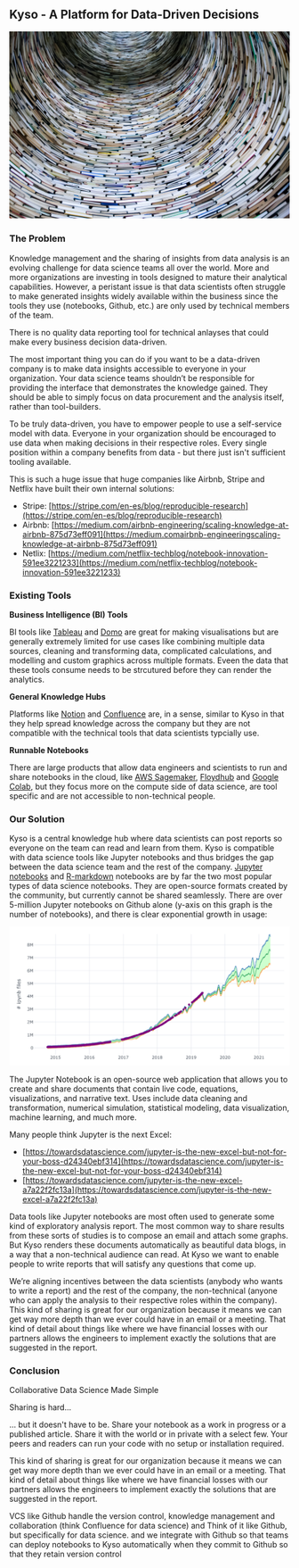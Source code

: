 ## Kyso - A Platform for Data-Driven Decisions


![LibraryOfData](images/first-photo.png)


### The Problem

Knowledge management and the sharing of insights from data analysis is an evolving challenge for data science teams all over the world. More and more organizations are investing in tools designed to mature their analytical capabilities. However, a peristant issue is that data scientists often struggle to make generated insights widely available within the business since the tools they use (notebooks, Github, etc.) are only used by technical members of the team. 

There is no quality data reporting tool for technical anlayses that could make every business decision data-driven. 

The most important thing you can do if you want to be a data-driven company is to make data insights accessible to everyone in your organization. Your data science teams shouldn’t be responsible for providing the interface that demonstrates the knowledge gained. They should be able to simply focus on data procurement and the analysis itself, rather than tool-builders. 

To be truly data-driven, you have to empower people to use a self-service model with data. Everyone in your organization should be encouraged to use data when making decisions in their respective roles. Every single position within a company benefits from data - but there just isn't sufficient tooling available.

This is such a huge issue that huge companies like Airbnb, Stripe and Netflix have built their own internal solutions:

- Stripe: [https://stripe.com/en-es/blog/reproducible-research](https://stripe.com/en-es/blog/reproducible-research)
- Airbnb: [https://medium.com/airbnb-engineering/scaling-knowledge-at-airbnb-875d73eff091](https://medium.comairbnb-engineeringscaling-knowledge-at-airbnb-875d73eff091)
- Netlix: [https://medium.com/netflix-techblog/notebook-innovation-591ee3221233](https://medium.com/netflix-techblog/notebook-innovation-591ee3221233)


### Existing Tools

**Business Intelligence (BI) Tools**

BI tools like [Tableau](https://www.tableau.com) and [Domo](https://www.domo.com/) are great for making visualisations but are generally extremely limited for use cases like combining multiple data sources, cleaning and transforming data, complicated calculations, and modelling and custom graphics across multiple formats. Eveen the data that these tools consume needs to be strcutured before they can render the analytics.

**General Knowledge Hubs**

Platforms like [Notion](https://www.crunchbase.com/organization/sugarbox) and [Confluence](https://confluence.atlassian.com) are, in a sense, similar to Kyso in that they help spread knowledge across the company but they are not compatible with the technical tools that data scientists typcially use. 

**Runnable Notebooks**

There are large products that allow data engineers and scientists to run and share notebooks in the cloud, like [AWS Sagemaker](https://aws.amazon.com/sagemaker/), [Floydhub](https://www.floydhub.com/) and [Google Colab](https://colab.research.google.com/), but they focus more on the compute side of data science, are tool specific and are not accessible to non-technical people.


### Our Solution

Kyso is a central knowledge hub where data scientists can post reports so everyone on the team can read and learn from them. Kyso is compatible with data science tools like Jupyter notebooks and thus bridges the gap between the data science team and the rest of the company. [Jupyter notebooks](https://jupyter.org) and [R-markdown](https://rmarkdown.rstudio.com/) notebooks are by far the two most popular types of data science notebooks. They are open-source formats created by the community, but currently cannot be shared seamlessly. There are over 5-million Jupyter notebooks on Github alone (y-axis on this graph is the number of notebooks), and there is clear exponential growth in usage:

![JupyterNotebooksPrediction](images/notebooks-predicted.png)

The Jupyter Notebook is an open-source web application that allows you to create and share documents that contain live code, equations, visualizations, and narrative text. Uses include data cleaning and transformation, numerical simulation, statistical modeling, data visualization, machine learning, and much more.

Many people think Jupyter is the next Excel: 

- [https://towardsdatascience.com/jupyter-is-the-new-excel-but-not-for-your-boss-d24340ebf314](https://towardsdatascience.com/jupyter-is-the-new-excel-but-not-for-your-boss-d24340ebf314)
- [https://towardsdatascience.com/jupyter-is-the-new-excel-a7a22f2fc13a](https://towardsdatascience.com/jupyter-is-the-new-excel-a7a22f2fc13a)



Data tools like Jupyter notebooks are most often used to generate some kind of exploratory analysis report. The most common way to share results from these sorts of studies is to compose an email and attach some graphs. But Kyso renders these documents automatically as beautiful data blogs, in a way that a non-technical audience can read. At Kyso we want to enable people to write reports that will satisfy any questions that come up.

We’re aligning incentives between the data scientists (anybody who wants to write a report) and the rest of the company, the non-technical (anyone who can apply the analysis to their respective roles within the company). This kind of sharing is great for our organization because it means we can get way more depth than we ever could have in an email or a meeting. That kind of detail about things like where we have financial losses with our partners allows the engineers to implement exactly the solutions that are suggested in the report.


### Conclusion

Collaborative Data Science Made Simple

Sharing is hard...

... but it doesn't have to be. Share your notebook as a work in progress or a published article. Share it with the world or in private with a select few. Your peers and readers can run your code with no setup or installation required.


This kind of sharing is great for our organization because it means we can get way more depth than we ever could have in an email or a meeting. That kind of detail about things like where we have financial losses with our partners allows the engineers to implement exactly the solutions that are suggested in the report.


VCS like Github handle the version control, knowledge management and collaboration (think Confluence for data science) and 
Think of it like Github, but specifically for data science. and we integrate with Github so that teams can deploy notebooks to Kyso automatically when they commit to Github so that they retain version control